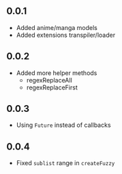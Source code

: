 ## 0.0.1

* Added anime/manga models
* Added extensions transpiler/loader

## 0.0.2

* Added more helper methods
    * regexReplaceAll
    * regexReplaceFirst

## 0.0.3

* Using `Future` instead of callbacks

## 0.0.4

* Fixed `sublist` range in `createFuzzy` 